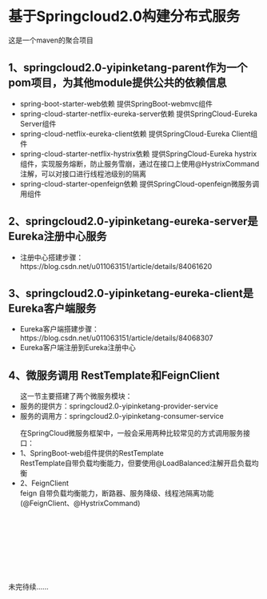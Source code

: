 # 基于Springcloud2.0构建分布式服务
<p>这是一个maven的聚合项目</p>
<h2>1、springcloud2.0-yipinketang-parent作为一个pom项目，为其他module提供公共的依赖信息</h2>
<ul>
  <li>spring-boot-starter-web依赖 提供SpringBoot-webmvc组件</li> 
  <li>spring-cloud-starter-netflix-eureka-server依赖 提供SpringCloud-Eureka Server组件</li> 
  <li>spring-cloud-netflix-eureka-client依赖 提供SpringCloud-Eureka Client组件</li> 
  <li>spring-cloud-starter-netflix-hystrix依赖 提供SpringCloud-Eureka hystrix组件，实现服务熔断，防止服务雪崩，通过在接口上使用@HystrixCommand注解，可以对接口进行线程池级别的隔离</li> 
  <li>spring-cloud-starter-openfeign依赖 提供SpringCloud-openfeign微服务调用组件</li> 
</ul>
<h2>2、springcloud2.0-yipinketang-eureka-server是Eureka注册中心服务</h2>
<ul>
<li>注册中心搭建步骤：https://blog.csdn.net/u011063151/article/details/84061620</li>
</ul>
<h2>3、springcloud2.0-yipinketang-eureka-client是Eureka客户端服务</h2>
<ul>
<li>Eureka客户端搭建步骤：https://blog.csdn.net/u011063151/article/details/84068307</li>
<li>Eureka客户端注册到Eureka注册中心</li>
</ul>
<h2>4、微服务调用 RestTemplate和FeignClient</h2>
<ul>这一节主要搭建了两个微服务模块：</br>
  <li>服务的提供方：springcloud2.0-yipinketang-provider-service</li>
  <li>服务的调用方：springcloud2.0-yipinketang-consumer-service</li>
 </ul>
<ul>在SpringCloud微服务框架中，一般会采用两种比较常见的方式调用服务接口：
  <li>1、SpringBoot-web组件提供的RestTemplate </br> RestTemplate自带负载均衡能力，但要使用@LoadBalanced注解开启负载均衡</li> 
  <li>2、FeignClient </br> feign 自带负载均衡能力，断路器、服务降级、线程池隔离功能 (@FeignClient、@HystrixCommand)</li>
</ul>
  
  
  
  
  
  
  
  
  
  
  
  
  
  
 </br> </br> </br> </br> </br> </br> </br> 
<p>未完待续......</p>
